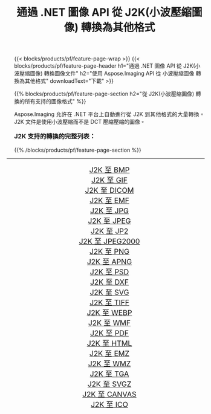 ﻿---
title: 通過 .NET 圖像 API 從 J2K(小波壓縮圖像) 轉換為其他格式 
weight: 3920
url: /zh-hant/net/conversion/from/j2k/ 
lang: zh-hant
langdirlevel: 2
locales: zh-hans,ja,it,ru,de,es,fr,nl,id,lt,pl,pt,vi,tr,ko,zh-hant,ar,hi,th,sv,cs,uk,he
description: 使用 Aspose.Imaging，您可以輕鬆地將 J2K(小波壓縮圖像) 轉換為其他格式
---

{{< blocks/products/pf/feature-page-wrap >}}
{{< blocks/products/pf/feature-page-header h1="通過 .NET 圖像 API 從 J2K(小波壓縮圖像) 轉換圖像文件" h2="使用 Aspose.Imaging API 從 小波壓縮圖像 轉換為其他格式" downloadText="下載" >}}


{{% blocks/products/pf/feature-page-section  h2="從 J2K(小波壓縮圖像) 轉換的所有支持的圖像格式" %}}
<p align=justify>Aspose.Imaging 允許在 .NET 平台上自動進行從 J2K 到其他格式的大量轉換。 J2K 文件是使用小波壓縮而不是 DCT 壓縮壓縮的圖像。</p>
<h3 style="margin-top:16px;">
J2K 支持的轉換的完整列表：
</h3>
{{% /blocks/products/pf/feature-page-section %}}
<div class="container-fluid productfamilypage bg-gray">
    <div class="convertypes bg-gray agp-content section">
        <div class="container">
		<hr style="margin-left:-20px;"/>
		<div class="row other-converters" style="gap: 10px;font-size: 19px;text-align:center;">
		    <div class='col-md-3 other-converter remove-lp remove-rp'><a href="/imaging/zh-hant/net/conversion/j2k-to-bmp/" style="padding:15px;">J2K 至 BMP</a></div><div class='col-md-3 other-converter remove-lp remove-rp'><a href="/imaging/zh-hant/net/conversion/j2k-to-gif/" style="padding:15px;">J2K 至 GIF</a></div><div class='col-md-3 other-converter remove-lp remove-rp'><a href="/imaging/zh-hant/net/conversion/j2k-to-dicom/" style="padding:15px;">J2K 至 DICOM</a></div><div class='col-md-3 other-converter remove-lp remove-rp'><a href="/imaging/zh-hant/net/conversion/j2k-to-emf/" style="padding:15px;">J2K 至 EMF</a></div><div class='col-md-3 other-converter remove-lp remove-rp'><a href="/imaging/zh-hant/net/conversion/j2k-to-jpg/" style="padding:15px;">J2K 至 JPG</a></div><div class='col-md-3 other-converter remove-lp remove-rp'><a href="/imaging/zh-hant/net/conversion/j2k-to-jpeg/" style="padding:15px;">J2K 至 JPEG</a></div><div class='col-md-3 other-converter remove-lp remove-rp'><a href="/imaging/zh-hant/net/conversion/j2k-to-jp2/" style="padding:15px;">J2K 至 JP2</a></div><div class='col-md-3 other-converter remove-lp remove-rp'><a href="/imaging/zh-hant/net/conversion/j2k-to-jpeg2000/" style="padding:15px;">J2K 至 JPEG2000</a></div><div class='col-md-3 other-converter remove-lp remove-rp'><a href="/imaging/zh-hant/net/conversion/j2k-to-png/" style="padding:15px;">J2K 至 PNG</a></div><div class='col-md-3 other-converter remove-lp remove-rp'><a href="/imaging/zh-hant/net/conversion/j2k-to-apng/" style="padding:15px;">J2K 至 APNG</a></div><div class='col-md-3 other-converter remove-lp remove-rp'><a href="/imaging/zh-hant/net/conversion/j2k-to-psd/" style="padding:15px;">J2K 至 PSD</a></div><div class='col-md-3 other-converter remove-lp remove-rp'><a href="/imaging/zh-hant/net/conversion/j2k-to-dxf/" style="padding:15px;">J2K 至 DXF</a></div><div class='col-md-3 other-converter remove-lp remove-rp'><a href="/imaging/zh-hant/net/conversion/j2k-to-svg/" style="padding:15px;">J2K 至 SVG</a></div><div class='col-md-3 other-converter remove-lp remove-rp'><a href="/imaging/zh-hant/net/conversion/j2k-to-tiff/" style="padding:15px;">J2K 至 TIFF</a></div><div class='col-md-3 other-converter remove-lp remove-rp'><a href="/imaging/zh-hant/net/conversion/j2k-to-webp/" style="padding:15px;">J2K 至 WEBP</a></div><div class='col-md-3 other-converter remove-lp remove-rp'><a href="/imaging/zh-hant/net/conversion/j2k-to-wmf/" style="padding:15px;">J2K 至 WMF</a></div><div class='col-md-3 other-converter remove-lp remove-rp'><a href="/imaging/zh-hant/net/conversion/j2k-to-pdf/" style="padding:15px;">J2K 至 PDF</a></div><div class='col-md-3 other-converter remove-lp remove-rp'><a href="/imaging/zh-hant/net/conversion/j2k-to-html/" style="padding:15px;">J2K 至 HTML</a></div><div class='col-md-3 other-converter remove-lp remove-rp'><a href="/imaging/zh-hant/net/conversion/j2k-to-emz/" style="padding:15px;">J2K 至 EMZ</a></div><div class='col-md-3 other-converter remove-lp remove-rp'><a href="/imaging/zh-hant/net/conversion/j2k-to-wmz/" style="padding:15px;">J2K 至 WMZ</a></div><div class='col-md-3 other-converter remove-lp remove-rp'><a href="/imaging/zh-hant/net/conversion/j2k-to-tga/" style="padding:15px;">J2K 至 TGA</a></div><div class='col-md-3 other-converter remove-lp remove-rp'><a href="/imaging/zh-hant/net/conversion/j2k-to-svgz/" style="padding:15px;">J2K 至 SVGZ</a></div><div class='col-md-3 other-converter remove-lp remove-rp'><a href="/imaging/zh-hant/net/conversion/j2k-to-canvas/" style="padding:15px;">J2K 至 CANVAS</a></div><div class='col-md-3 other-converter remove-lp remove-rp'><a href="/imaging/zh-hant/net/conversion/j2k-to-ico/" style="padding:15px;">J2K 至 ICO</a></div>
                </div>
        </div>
    </div>
</div>
<br/>

